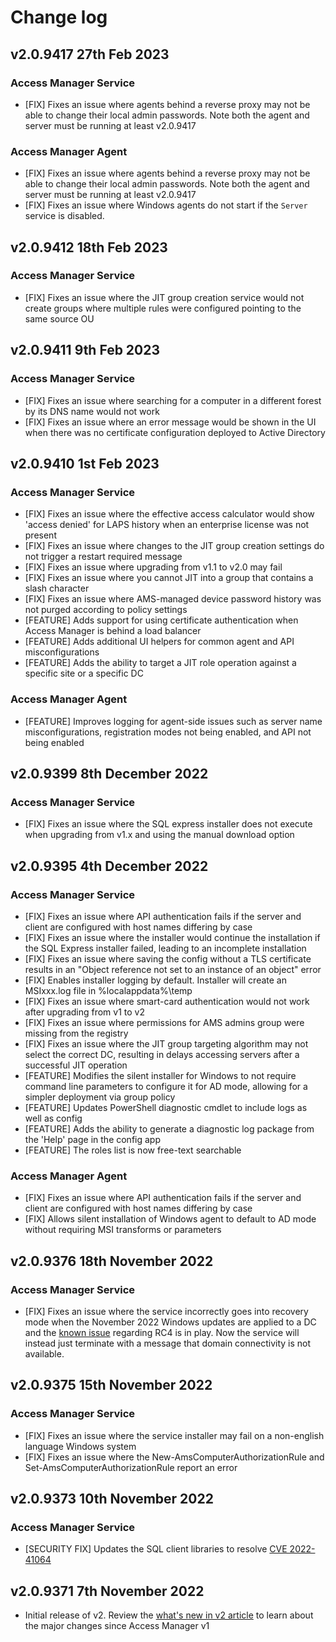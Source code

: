 # Change log
## v2.0.9417 27th Feb 2023
### Access Manager Service
- [FIX] Fixes an issue where agents behind a reverse proxy may not be able to change their local admin passwords. Note both the agent and server must be running at least v2.0.9417

### Access Manager Agent
- [FIX] Fixes an issue where agents behind a reverse proxy may not be able to change their local admin passwords. Note both the agent and server must be running at least v2.0.9417
- [FIX] Fixes an issue where Windows agents do not start if the `Server` service is disabled.

## v2.0.9412 18th Feb 2023
### Access Manager Service
- [FIX] Fixes an issue where the JIT group creation service would not create groups where multiple rules were configured pointing to the same source OU

## v2.0.9411 9th Feb 2023
### Access Manager Service
- [FIX] Fixes an issue where searching for a computer in a different forest by its DNS name would not work
- [FIX] Fixes an issue where an error message would be shown in the UI when there was no certificate configuration deployed to Active Directory

## v2.0.9410 1st Feb 2023
### Access Manager Service
- [FIX] Fixes an issue where the effective access calculator would show 'access denied' for LAPS history when an enterprise license was not present
- [FIX] Fixes an issue where changes to the JIT group creation settings do not trigger a restart required message
- [FIX] Fixes an issue where upgrading from v1.1 to v2.0 may fail
- [FIX] Fixes an issue where you cannot JIT into a group that contains a slash character
- [FIX] Fixes an issue where AMS-managed device password history was not purged according to policy settings
- [FEATURE] Adds support for using certificate authentication when Access Manager is behind a load balancer
- [FEATURE] Adds additional UI helpers for common agent and API misconfigurations
- [FEATURE] Adds the ability to target a JIT role operation against a specific site or a specific DC

### Access Manager Agent
- [FEATURE] Improves logging for agent-side issues such as server name misconfigurations, registration modes not being enabled, and API not being enabled

## v2.0.9399 8th December 2022
### Access Manager Service
- [FIX] Fixes an issue where the SQL express installer does not execute when upgrading from v1.x and using the manual download option

## v2.0.9395 4th December 2022
### Access Manager Service
- [FIX] Fixes an issue where API authentication fails if the server and client are configured with host names differing by case
- [FIX] Fixes an issue where the installer would continue the installation if the SQL Express installer failed, leading to an incomplete installation
- [FIX] Fixes an issue where saving the config without a TLS certificate results in an "Object reference not set to an instance of an object" error
- [FIX] Enables installer logging by default. Installer will create an MSIxxx.log file in %localappdata%\temp
- [FIX] Fixes an issue where smart-card authentication would not work after upgrading from v1 to v2
- [FIX] Fixes an issue where permissions for AMS admins group were missing from the registry
- [FIX] Fixes an issue where the JIT group targeting algorithm may not select the correct DC, resulting in delays accessing servers after a successful JIT operation
- [FEATURE] Modifies the silent installer for Windows to not require command line parameters to configure it for AD mode, allowing for a simpler deployment via group policy
- [FEATURE] Updates PowerShell diagnostic cmdlet to include logs as well as config
- [FEATURE] Adds the ability to generate a diagnostic log package from the 'Help' page in the config app
- [FEATURE] The roles list is now free-text searchable

### Access Manager Agent
- [FIX] Fixes an issue where API authentication fails if the server and client are configured with host names differing by case
- [FIX] Allows silent installation of Windows agent to default to AD mode without requiring MSI transforms or parameters

## v2.0.9376 18th November 2022
### Access Manager Service
- [FIX] Fixes an issue where the service incorrectly goes into recovery mode when the November 2022 Windows updates are applied to a DC and the [known issue](https://support.microsoft.com/en-us/topic/kb5021131-how-to-manage-the-kerberos-protocol-changes-related-to-cve-2022-37966-fd837ac3-cdec-4e76-a6ec-86e67501407d#knownissues5021131) regarding RC4 is in play. Now the service will instead just terminate with a message that domain connectivity is not available.

## v2.0.9375 15th November 2022
### Access Manager Service
- [FIX] Fixes an issue where the service installer may fail on a non-english language Windows system
- [FIX] Fixes an issue where the New-AmsComputerAuthorizationRule and Set-AmsComputerAuthorizationRule report an error

## v2.0.9373 10th November 2022
### Access Manager Service
- [SECURITY FIX] Updates the SQL client libraries to resolve [CVE 2022-41064](https://github.com/dotnet/announcements/issues/239)

## v2.0.9371 7th November 2022
- Initial release of v2. Review the [what's new in v2 article](./whats-new.md) to learn about the major changes since Access Manager v1